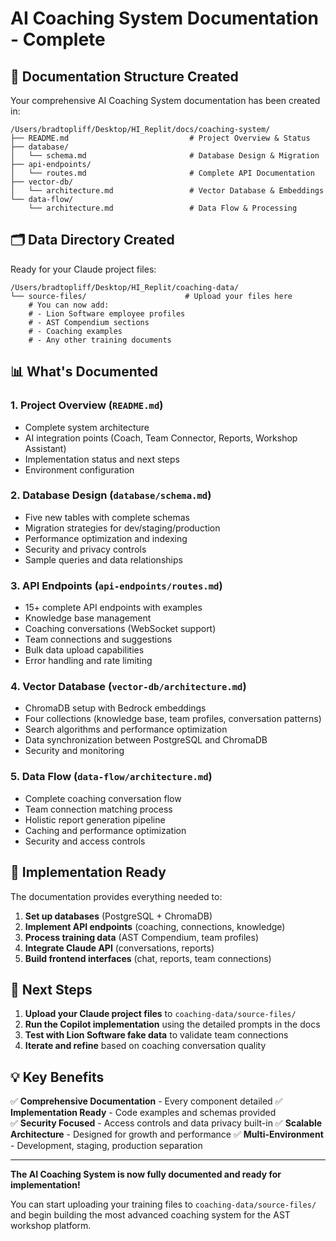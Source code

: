 # AI Coaching System Documentation - Complete

## 📁 Documentation Structure Created

Your comprehensive AI Coaching System documentation has been created in:

```
/Users/bradtopliff/Desktop/HI_Replit/docs/coaching-system/
├── README.md                           # Project Overview & Status
├── database/
│   └── schema.md                       # Database Design & Migration
├── api-endpoints/
│   └── routes.md                       # Complete API Documentation
├── vector-db/
│   └── architecture.md                 # Vector Database & Embeddings
└── data-flow/
    └── architecture.md                 # Data Flow & Processing
```

## 🗂️ Data Directory Created

Ready for your Claude project files:

```
/Users/bradtopliff/Desktop/HI_Replit/coaching-data/
└── source-files/                      # Upload your files here
    # You can now add:
    # - Lion Software employee profiles
    # - AST Compendium sections  
    # - Coaching examples
    # - Any other training documents
```

## 📊 What's Documented

### **1. Project Overview** (`README.md`)
- Complete system architecture
- AI integration points (Coach, Team Connector, Reports, Workshop Assistant)
- Implementation status and next steps
- Environment configuration

### **2. Database Design** (`database/schema.md`)
- Five new tables with complete schemas
- Migration strategies for dev/staging/production
- Performance optimization and indexing
- Security and privacy controls
- Sample queries and data relationships

### **3. API Endpoints** (`api-endpoints/routes.md`)
- 15+ complete API endpoints with examples
- Knowledge base management
- Coaching conversations (WebSocket support)
- Team connections and suggestions
- Bulk data upload capabilities
- Error handling and rate limiting

### **4. Vector Database** (`vector-db/architecture.md`)
- ChromaDB setup with Bedrock embeddings
- Four collections (knowledge base, team profiles, conversation patterns)
- Search algorithms and performance optimization
- Data synchronization between PostgreSQL and ChromaDB
- Security and monitoring

### **5. Data Flow** (`data-flow/architecture.md`)
- Complete coaching conversation flow
- Team connection matching process
- Holistic report generation pipeline
- Caching and performance optimization
- Security and access controls

## 🚀 Implementation Ready

The documentation provides everything needed to:

1. **Set up databases** (PostgreSQL + ChromaDB)
2. **Implement API endpoints** (coaching, connections, knowledge)
3. **Process training data** (AST Compendium, team profiles)
4. **Integrate Claude API** (conversations, reports)
5. **Build frontend interfaces** (chat, reports, team connections)

## 📂 Next Steps

1. **Upload your Claude project files** to `coaching-data/source-files/`
2. **Run the Copilot implementation** using the detailed prompts in the docs
3. **Test with Lion Software fake data** to validate team connections
4. **Iterate and refine** based on coaching conversation quality

## 💡 Key Benefits

✅ **Comprehensive Documentation** - Every component detailed
✅ **Implementation Ready** - Code examples and schemas provided  
✅ **Security Focused** - Access controls and data privacy built-in
✅ **Scalable Architecture** - Designed for growth and performance
✅ **Multi-Environment** - Development, staging, production separation

---

**The AI Coaching System is now fully documented and ready for implementation!**

You can start uploading your training files to `coaching-data/source-files/` and begin building the most advanced coaching system for the AST workshop platform.

